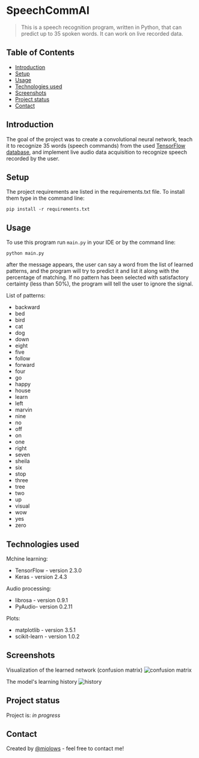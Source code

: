 # SpeechCommAI
> This is a speech recognition program, written in Python, that can predict up to 35 spoken words.
> It can work on live recorded data.


## Table of Contents
* [Introduction](#Introduction)
* [Setup](#setup)
* [Usage](#usage)
* [Technologies used](#technologies-used)
* [Screenshots](#screenshots)
* [Project status](#project-status)
* [Contact](#contact)


## Introduction
The goal of the project was to create a convolutional neural network, teach it to recognize 35 words (speech commands) from the used [TensorFlow database](https://www.tensorflow.org/datasets/catalog/speech_commands), and implement live audio data acquisition to recognize speech recorded by the user.


## Setup
The project requirements are listed in the requirements.txt file. To install them type in the command line:
```
pip install -r requirements.txt
```


## Usage
To use this program run `main.py` in your IDE or by the command line:
```
python main.py
```
after the message appears, the user can say a word from the list of learned patterns, and the program will try to predict it and list it along with the percentage of matching. If no pattern has been selected with satisfactory certainty (less than 50%), the program will tell the user to ignore the signal.

List of patterns:
- backward
- bed
- bird
- cat
- dog
- down
- eight
- five
- follow
- forward
- four
- go
- happy
- house
- learn
- left
- marvin
- nine
- no
- off
- on
- one
- right
- seven
- sheila
- six
- stop
- three
- tree
- two
- up
- visual
- wow
- yes
- zero




## Technologies used
Mchine learning:
- TensorFlow - version 2.3.0
- Keras - version 2.4.3

Audio processing:
- librosa - version 0.9.1
- PyAudio- version 0.2.11

Plots:
- matplotlib - version 3.5.1
- scikit-learn - version 1.0.2


## Screenshots
Visualization of the learned network (confusion matrix)
![confusion matrix](https://pasteboard.co/kkaaZCLfopNO.png)

The model's learning history
![history](https://i.postimg.cc/SnD7LHsf/Model-history.png)


## Project status
Project is: _in progress_


## Contact
Created by [@miolows](https://github.com/miolows) - feel free to contact me!

